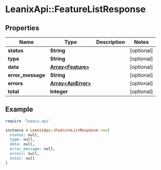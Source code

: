 # LeanixApi::FeatureListResponse

## Properties

| Name | Type | Description | Notes |
| ---- | ---- | ----------- | ----- |
| **status** | **String** |  | [optional] |
| **type** | **String** |  | [optional] |
| **data** | [**Array&lt;Feature&gt;**](Feature.md) |  | [optional] |
| **error_message** | **String** |  | [optional] |
| **errors** | [**Array&lt;ApiError&gt;**](ApiError.md) |  | [optional] |
| **total** | **Integer** |  | [optional] |

## Example

```ruby
require 'leanix_api'

instance = LeanixApi::FeatureListResponse.new(
  status: null,
  type: null,
  data: null,
  error_message: null,
  errors: null,
  total: null
)
```

